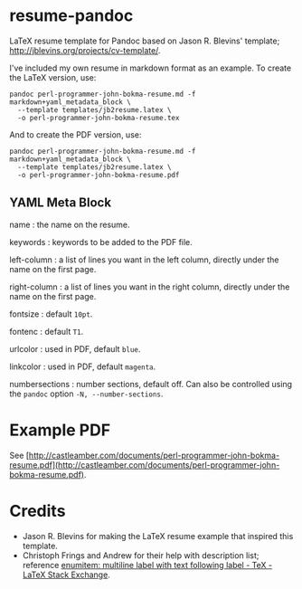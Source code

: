 # resume-pandoc

LaTeX resume template for Pandoc based on Jason R. Blevins' template;
http://jblevins.org/projects/cv-template/.

I've included my own resume in markdown format as an example.
To create the LaTeX version, use:

~~~
pandoc perl-programmer-john-bokma-resume.md -f markdown+yaml_metadata_block \
  --template templates/jb2resume.latex \
  -o perl-programmer-john-bokma-resume.tex
~~~

And to create the PDF version, use:

~~~
pandoc perl-programmer-john-bokma-resume.md -f markdown+yaml_metadata_block \
  --template templates/jb2resume.latex \
  -o perl-programmer-john-bokma-resume.pdf
~~~

## YAML Meta Block

name
 : the name on the resume.

keywords
 : keywords to be added to the PDF file.

left-column
 : a list of lines you want in the left column, directly under the name
   on the first page.

right-column
 : a list of lines you want in the right column, directly under the
   name on the first page.
   
fontsize
 : default `10pt`.

fontenc
 : default `T1`.

urlcolor
 : used in PDF, default `blue`.
 
linkcolor
 : used in PDF, default `magenta`.
 
numbersections
 : number sections, default off. Can also be controlled using the
 `pandoc` option `-N, --number-sections`.

# Example PDF

See [http://castleamber.com/documents/perl-programmer-john-bokma-resume.pdf](http://castleamber.com/documents/perl-programmer-john-bokma-resume.pdf).

# Credits

- Jason R. Blevins for making the LaTeX resume example that inspired this
  template.
- Christoph Frings and Andrew for their help with description list; reference
  [enumitem: multiline label with text following label - TeX - LaTeX Stack Exchange](https://tex.stackexchange.com/questions/323903/enumitem-multiline-label-with-text-following-label).
